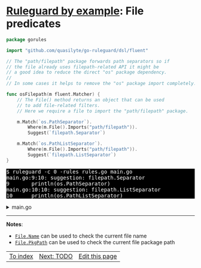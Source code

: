 # [Ruleguard by example](https://go-ruleguard.github.io/by-example/): File predicates

```go
package gorules

import "github.com/quasilyte/go-ruleguard/dsl/fluent"

// The "path/filepath" package forwards path separators so if
// the file already uses filepath-related API it might be
// a good idea to reduce the direct "os" package dependency.
//
// In some cases it helps to remove the "os" package import completely.

func osFilepath(m fluent.Matcher) {
	// The File() method returns an object that can be used
	// to add file-related filters.
	// Here we require a file to import the "path/filepath" package.

	m.Match(`os.PathSeparator`).
		Where(m.File().Imports("path/filepath")).
		Suggest(`filepath.Separator`)

	m.Match(`os.PathListSeparator`).
		Where(m.File().Imports("path/filepath")).
		Suggest(`filepath.ListSeparator`)
}
```

<pre style="color: white; background-color: black">
$ ruleguard -c 0 -rules rules.go main.go
main.go:9:10: suggestion: filepath.Separator
9		println(os.PathSeparator)
main.go:10:10: suggestion: filepath.ListSeparator
10		println(os.PathListSeparator)
</pre>

<details><summary>main.go</summary>

```go
package main

import (
	"os"
	"path/filepath"
)

func main() {
	println(os.PathSeparator)
	println(os.PathListSeparator)

	// Good:
	println(filepath.Separator)
	println(filepath.ListSeparator)
}
```

</details>

<hr>

**Notes**:

* [`File.Name`](https://godoc.org/github.com/quasilyte/go-ruleguard/dsl/fluent#File) can be used to check the current file name
* [`File.PkgPath`](https://godoc.org/github.com/quasilyte/go-ruleguard/dsl/fluent#File) can be used to check the current file package path

<table><tr>
<td><a href="index">To index</a></td>
<td><a href="TODO">Next: TODO</a></td>
<td><a href="https://github.com/go-ruleguard/go-ruleguard.github.io/edit/master/by-example/file-predicates.md">Edit this page</a></td>
</tr></table>
